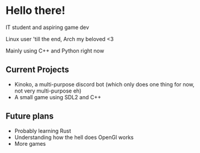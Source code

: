 # Hello there!
IT student and aspiring game dev

Linux user 'till the end, Arch my beloved <3

Mainly using C++ and Python right now

## Current Projects
* Kinoko, a multi-purpose discord bot (which only does one thing for now, not very multi-purpose eh)
* A small game using SDL2 and C++

## Future plans
* Probably learning Rust
* Understanding how the hell does OpenGl works
* More games
 
